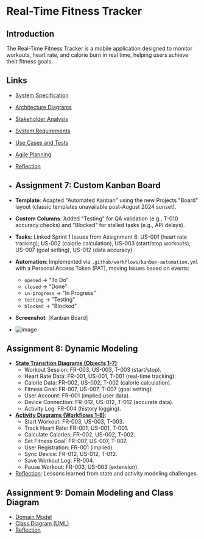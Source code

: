 # Real-Time Fitness Tracker
## Introduction
The Real-Time Fitness Tracker is a mobile application designed to monitor workouts, heart rate, and calorie burn in real time, helping users achieve their fitness goals.

## Links
- [System Specification](SPECIFICATION.md)
- [Architecture Diagrams](ARCHITECTURE.md)
- [Stakeholder Analysis](STAKEHOLDER_ANALYSIS.md)
- [System Requirements](SYSTEM_REQUIREMENTS.md)
- [Use Cases and Tests](USE_CASES_AND_TESTS.md)
- [Agile Planning](AGILE_PLANNING.md)
- [Reflection](REFLECTION.md)

- ## Assignment 7: Custom Kanban Board
- **Template**: Adapted "Automated Kanban" using the new Projects "Board" layout (classic templates unavailable post-August 2024 sunset).
- **Custom Columns**: Added "Testing" for QA validation (e.g., T-010 accuracy checks) and "Blocked" for stalled tasks (e.g., API delays).
- **Tasks**: Linked Sprint 1 Issues from Assignment 6: US-001 (heart rate tracking), US-002 (calorie calculation), US-003 (start/stop workouts), US-007 (goal setting), US-012 (data accuracy).
- **Automation**: Implemented via `.github/workflows/kanban-automation.yml` with a Personal Access Token (PAT), moving Issues based on events:
  - `opened` → "To Do"
  - `closed` → "Done"
  - `in-progress` → "In Progress"
  - `testing` → "Testing"
  - `blocked` → "Blocked"
- **Screenshot**: [Kanban Board]
- ![image](https://github.com/user-attachments/assets/a132b681-d07a-4e10-91d1-3d6c62233816)

## Assignment 8: Dynamic Modeling
- **[State Transition Diagrams (Objects 1-7)](state_transitions_diagrams.md)**:
  - Workout Session: FR-003, US-003, T-003 (start/stop).
  - Heart Rate Data: FR-001, US-001, T-001 (real-time tracking).
  - Calorie Data: FR-002, US-002, T-002 (calorie calculation).
  - Fitness Goal: FR-007, US-007, T-007 (goal setting).
  - User Account: FR-001 (implied user data).
  - Device Connection: FR-012, US-012, T-012 (accurate data).
  - Activity Log: FR-004 (history logging).
- **[Activity Diagrams (Workflows 1-8)](activity_diagrams.md)**:
  - Start Workout: FR-003, US-003, T-003.
  - Track Heart Rate: FR-001, US-001, T-001.
  - Calculate Calories: FR-002, US-002, T-002.
  - Set Fitness Goal: FR-007, US-007, T-007.
  - User Registration: FR-001 (implied).
  - Sync Device: FR-012, US-012, T-012.
  - Save Workout Log: FR-004.
  - Pause Workout: FR-003, US-003 (extension).
- [Reflection](assignment8_reflection.md): Lessons learned from state and activity modeling challenges.

## Assignment 9: Domain Modeling and Class Diagram
- [Domain Model](domain_model.md)
- [Class Diagram (UML)](class_diagram.md)
- [Reflection](assignment9_reflection.md)

